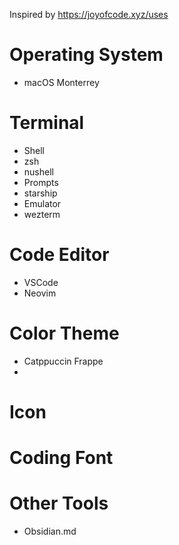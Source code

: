 Inspired by https://joyofcode.xyz/uses

# Operating System
- macOS Monterrey
# Terminal
- Shell
 - zsh
 - nushell 
- Prompts
 - starship
- Emulator
 - wezterm
# Code Editor
- VSCode
- Neovim
# Color Theme
- Catppuccin Frappe
- 
# Icon
# Coding Font
# Other Tools
- Obsidian.md
